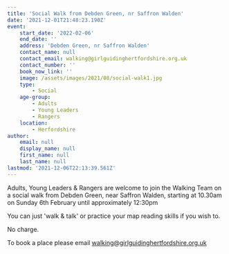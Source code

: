 ```yaml
---
title: 'Social Walk from Debden Green, nr Saffron Walden'
date: '2021-12-01T21:48:23.190Z'
event:
    start_date: '2022-02-06'
    end_date: ''
    address: 'Debden Green, nr Saffron Walden'
    contact_name: null
    contact_email: walking@girlguidinghertfordshire.org.uk
    contact_number: ''
    book_now_link: ''
    image: /assets/images/2021/08/social-walk1.jpg
    type:
        - Social
    age-group:
        - Adults
        - Young Leaders
        - Rangers
    location:
        - Herfordshire
author:
    email: null
    display_name: null
    first_name: null
    last_name: null
lastmod: '2021-12-06T22:13:39.561Z'
---
```


 Adults, Young Leaders & Rangers are welcome to join the Walking Team on a social walk from Debden Green, near Saffron Walden, starting at 10.30am on Sunday 6th February until approximately 12:30pm

You can just 'walk & talk' or practice your map reading skills if you wish to.

No charge.

To book a place please email <walking@girlguidinghertfordshire.org.uk>
